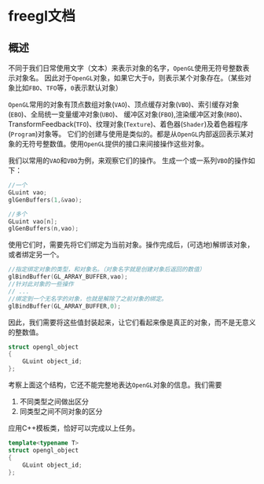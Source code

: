 ﻿# freegl文档

## 概述

不同于我们日常使用文字（文本）来表示对象的名字，`OpenGL`使用无符号整数表示对象名。
因此对于`OpenGL`对象，如果它大于`0`，则表示某个对象存在。（某些对象比如`FBO`、`TFO`等，`0`表示默认对象）

`OpenGL`常用的对象有顶点数组对象(`VAO`)、顶点缓存对象(`VBO`)、索引缓存对象(`EBO`)、全局统一变量缓冲对象(`UBO`)、
缓冲区对象(`FBO`),渲染缓冲区对象(`RBO`)、TransformFeedback(`TFO`)、纹理对象(`Texture`)、着色器(`Shader`)及着色器程序(`Program`)对象等。
它们的创建与使用是类似的。都是从`OpenGL`内部返回表示某对象的无符号整数值。使用`OpenGL`提供的接口来间接操作这些对象。

我们以常用的`VAO`和`VBO`为例，来观察它们的操作。
生成一个或一系列`VBO`的操作如下：

```c++
//一个
GLuint vao;
glGenBuffers(1,&vao);

//多个
GLuint vao[n];
glGenBuffers(n,vao);
```

使用它们时，需要先将它们绑定为当前对象。操作完成后，(可选地)解绑该对象，或者绑定另一个。

```c++
//指定绑定对象的类型，和对象名。（对象名字就是创建对象后返回的数值）
glBindBuffer(GL_ARRAY_BUFFER,vao);
//针对此对象的一些操作
// ...
//绑定到一个无名字的对象，也就是解除了之前对象的绑定。
glBindBuffer(GL_ARRAY_BUFFER,0);
```

因此，我们需要将这些值封装起来，让它们看起来像是真正的对象，而不是无意义的整数值。

```c++
struct opengl_object
{
    GLuint object_id;
};
```

考察上面这个结构，它还不能完整地表达`OpenGL`对象的信息。我们需要

1. 不同类型之间做出区分
1. 同类型之间不同对象的区分

应用C++模板类，恰好可以完成以上任务。

```c++
template<typename T>
struct opengl_object
{
    GLuint object_id;
};
```

